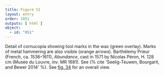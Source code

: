 ```yaml
---
title: Figure 51
layout: entry
order: 1051
outputs: [ html ]
object:
  - id: "051"
---
```


Detail of cornucopia showing tool marks in the wax (green overlay). Marks of metal hammering are also visible (orange arrows). Barthélemy Prieur (French, ca. 1536–1611), *Abundance*, cast in 1571 by Nicolas Péron, H. 128 cm (Musée du Louvre, inv. MR 1681). See {% cite 'Seelig-Teuwen, Bourgarit, and Bewer 2014' %}. See [fig. 34](/visual-atlas/034/) for an overall view.
